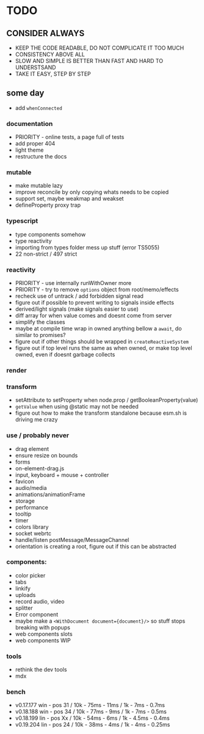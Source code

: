 # TODO

## CONSIDER ALWAYS

- KEEP THE CODE READABLE, DO NOT COMPLICATE IT TOO MUCH
- CONSISTENCY ABOVE ALL
- SLOW AND SIMPLE IS BETTER THAN FAST AND HARD TO UNDERSTSAND
- TAKE IT EASY, STEP BY STEP

## some day

- add `whenConnected`

### documentation

- PRIORITY - online tests, a page full of tests
- add proper 404
- light theme
- restructure the docs

### mutable

- make mutable lazy
- improve reconcile by only copying whats needs to be copied
- support set, maybe weakmap and weakset
- defineProperty proxy trap

### typescript

- type components somehow
- type reactivity
- importing from types folder mess up stuff (error TS5055)
- 22 non-strict / 497 strict

### reactivity

- PRIORITY - use internally runWithOwner more
- PRIORITY - try to remove `options` object from root/memo/effects
- recheck use of untrack / add forbidden signal read
- figure out if possible to prevent writing to signals inside effects
- derived/light signals (make signals easier to use)
- diff array for when value comes and doesnt come from server
- simplify the classes
- maybe at compile time wrap in owned anything bellow a `await`, do
  similar to promises?
- figure out if other things should be wrapped in
  `createReactiveSystem`
- figure out if top level runs the same as when owned, or make top
  level owned, even if doesnt garbage collects

### render

### transform

- setAttribute to setProperty when node.prop /
  getBooleanProperty(value)
- `getValue` when using @static may not be needed
- figure out how to make the transform standalone because esm.sh is
  driving me crazy

### use / probably never

- drag element
- ensure resize on bounds
- forms
- on-element-drag.js
- input, keyboard + mouse + controller
- favicon
- audio/media
- animations/animationFrame
- storage
- performance
- tooltip
- timer
- colors library
- socket webrtc
- handle/listen postMessage/MessageChannel
- orientation is creating a root, figure out if this can be abstracted

### components:

- color picker
- tabs
- linkify
- uploads
- record audio, video
- splitter
- Error component
- maybe make a `<WithDocument document={document}/>` so stuff stops
  breaking with popups
- web components slots
- web components WIP

### tools

- rethink the dev tools
- mdx

### bench

- v0.17.177 win - pos 31 / 10k - 75ms - 11ms / 1k - 7ms - 0.7ms
- v0.18.188 win - pos 34 / 10k - 77ms - 9ms / 1k - 7ms - 0.5ms
- v0.18.199 lin - pos Xx / 10k - 54ms - 6ms / 1k - 4.5ms - 0.4ms
- v0.19.204 lin - pos 24 / 10k - 38ms - 4ms / 1k - 4ms - 0.25ms
